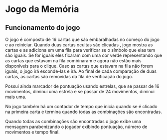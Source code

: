 # Jogo da Memória

## Funcionamento do jogo

O jogo é composto de 16 cartas que são embaralhadas no começo do jogo e ao reiniciar.
Quando duas cartas ocultas são clicadas , jogo mostra as cartas e as adiciona em uma fila para verificar se o símbolo
que elas tem são iguais. Se for iguais eles ficaram com uma cor verde representando que as cartas que estavam na fila
combinaram e agora não estão mais disponíveis para o clique. Caso as cartas que estavam na fila não forem iguais, o
jogo irá esconde-las e irá. Ao final de cada comparação de duas cartas, as cartas são removidas da fila de verificação do jogo.

Possui ainda marcador de pontuação usando estrelas, que se passar de 16 movimentos, diminui uma estrela e se passar de 24 movimentos, diminui mais uma.

No jogo também há um contador de tempo que inicia quando se é clicado na primeira carta e termina quando todas as combinações são encontradas.

Quando todas as combinações são encontradas o jogo exibe uma mensagem parabenizando o jogador exibindo pontuação,
número de movimentos e tempo final.
